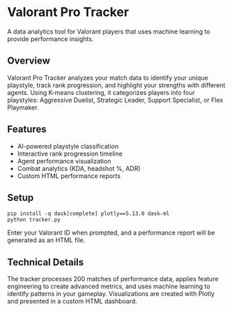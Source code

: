 # Valorant Pro Tracker

A data analytics tool for Valorant players that uses machine learning to provide performance insights.

## Overview

Valorant Pro Tracker analyzes your match data to identify your unique playstyle, track rank progression, and highlight your strengths with different agents. Using K-means clustering, it categorizes players into four playstyles: Aggressive Duelist, Strategic Leader, Support Specialist, or Flex Playmaker.

## Features

- AI-powered playstyle classification
- Interactive rank progression timeline
- Agent performance visualization
- Combat analytics (KDA, headshot %, ADR)
- Custom HTML performance reports

## Setup

```
pip install -q dask[complete] plotly==5.13.0 dask-ml
python tracker.py
```

Enter your Valorant ID when prompted, and a performance report will be generated as an HTML file.

## Technical Details

The tracker processes 200 matches of performance data, applies feature engineering to create advanced metrics, and uses machine learning to identify patterns in your gameplay. Visualizations are created with Plotly and presented in a custom HTML dashboard.
